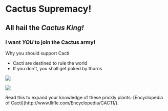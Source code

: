 # Cactus Supremacy!
## All hail the ***Cactus King!*** 
### I want ***YOU*** to join the Cactus army!
Why you should support Cacti
- Cacti are destined to rule the world
- If you don't, you shall get poked by thorns
<p> <img src="https://www.google.com/url?sa=i&url=https%3A%2F%2Ffasrbooth577.weebly.com%2Fbrawl-stars-spike.html&psig=AOvVaw2kphZ_mGExxyhbNo-6B9jK&ust=1633015752935000&source=images&cd=vfe&ved=0CAsQjRxqFwoTCID-l_O_pPMCFQAAAAAdAAAAABAE" </p>
<p> <img src="https://www.google.com/url?sa=i&url=https%3A%2F%2Fwww.deviantart.com%2Fjieh-an%2Fart%2FCactus-King-789192103&psig=AOvVaw1pgapvqecmPgiZGClLsHp_&ust=1633015894225000&source=images&cd=vfe&ved=0CAsQjRxqFwoTCJj-77bApPMCFQAAAAAdAAAAABAD" </p>
<p> Read this to expand your knowledge of these prickly plants: [Encyclopedia of Cacti](http://www.llifle.com/Encyclopedia/CACTI/). </p>
